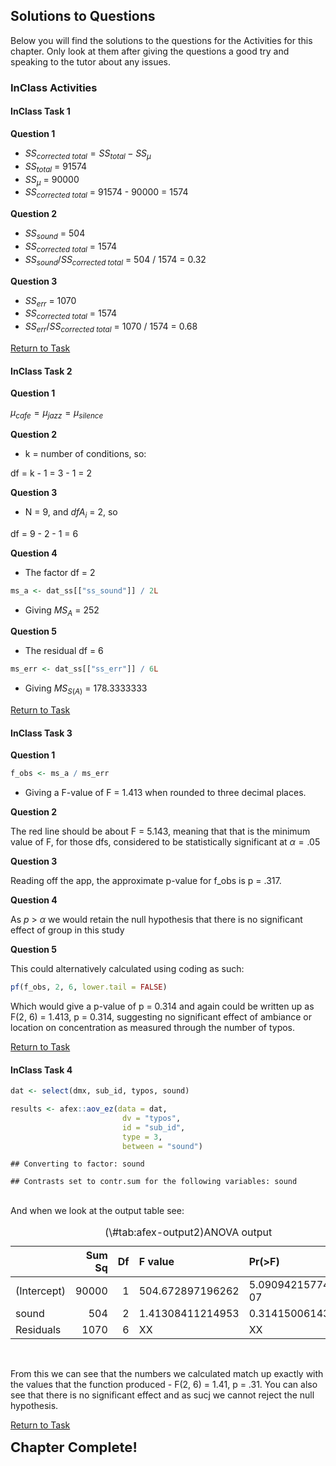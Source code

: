 
## Solutions to Questions



Below you will find the solutions to the questions for the Activities for this chapter. Only look at them after giving the questions a good try and speaking to the tutor about any issues.

### InClass Activities

#### InClass Task 1 

**Question 1**

* $SS_{corrected\ total} = SS_{total} - SS_{\mu}$
* $SS_{total}$ = 91574
* $SS_{\mu}$ = 90000
* $SS_{corrected\ total}$ = 91574 - 90000 = 1574

**Question 2**

* $SS_{sound}$ = 504
* $SS_{corrected\ total}$ = 1574
* $SS_{sound} / SS_{corrected\ total}$ = 504 / 1574 = 0.32
    
**Question 3**

* $SS_{err}$ = 1070
* $SS_{corrected\ total}$ = 1574
* $SS_{err} / SS_{corrected\ total}$ = 1070 / 1574 = 0.68

[Return to Task](#Ch12InClassQueT1)

#### InClass Task 2

**Question 1**

$\mu_{cafe} = \mu_{jazz} = \mu_{silence}$

**Question 2**

* k = number of conditions, so: 

df = k - 1 = 3 - 1 = 2

**Question 3**

* N = 9, and $dfA_{i}$ = 2, so

df = 9 - 2 - 1 = 6
    
**Question 4**

* The factor df = 2


```r
ms_a <- dat_ss[["ss_sound"]] / 2L
```

* Giving $MS_{A}$ = 252

**Question 5**

* The residual df = 6


```r
ms_err <- dat_ss[["ss_err"]] / 6L
```

* Giving $MS_{S(A)}$ = 178.3333333

[Return to Task](#Ch12InClassQueT2)

#### InClass Task 3

**Question 1**


```r
f_obs <- ms_a / ms_err
```

* Giving a F-value of F = 1.413 when rounded to three decimal places.

**Question 2**

The red line should be about F = 5.143, meaning that that is the minimum value of F, for those dfs, considered to be statistically significant at $\alpha = .05$

**Question 3**

Reading off the app, the approximate p-value for f_obs is p = .317.  

**Question 4**

As $p$ > $\alpha$ we would retain the null hypothesis that there is no significant effect of group in this study

**Question 5**

This could alternatively calculated using coding as such:


```r
pf(f_obs, 2, 6, lower.tail = FALSE)
```

Which would give a p-value of p = 0.314 and again could be written up as F(2, 6) = 1.413, p = 0.314, suggesting no significant effect of ambiance or location on concentration as measured through the number of typos.

[Return to Task](#Ch12InClassQueT3)

#### InClass Task 4


```r
dat <- select(dmx, sub_id, typos, sound)

results <- afex::aov_ez(data = dat,
                         dv = "typos",
                         id = "sub_id",
                         type = 3,
                         between = "sound")
```

```
## Converting to factor: sound
```

```
## Contrasts set to contr.sum for the following variables: sound
```
<br>
And when we look at the output table see:

<table>
<caption>(\#tab:afex-output2)ANOVA output</caption>
 <thead>
  <tr>
   <th style="text-align:left;">   </th>
   <th style="text-align:right;"> Sum Sq </th>
   <th style="text-align:right;"> Df </th>
   <th style="text-align:left;"> F value </th>
   <th style="text-align:left;"> Pr(&gt;F) </th>
  </tr>
 </thead>
<tbody>
  <tr>
   <td style="text-align:left;"> (Intercept) </td>
   <td style="text-align:right;"> 90000 </td>
   <td style="text-align:right;"> 1 </td>
   <td style="text-align:left;"> 504.672897196262 </td>
   <td style="text-align:left;"> 5.09094215774606e-07 </td>
  </tr>
  <tr>
   <td style="text-align:left;"> sound </td>
   <td style="text-align:right;"> 504 </td>
   <td style="text-align:right;"> 2 </td>
   <td style="text-align:left;"> 1.41308411214953 </td>
   <td style="text-align:left;"> 0.314150061438005 </td>
  </tr>
  <tr>
   <td style="text-align:left;"> Residuals </td>
   <td style="text-align:right;"> 1070 </td>
   <td style="text-align:right;"> 6 </td>
   <td style="text-align:left;"> XX </td>
   <td style="text-align:left;"> XX </td>
  </tr>
</tbody>
</table>
<br>

From this we can see that the numbers we calculated match up exactly with the values that the function produced - F(2, 6) = 1.41, p = .31. You can also see that there is no significant effect and as sucj we cannot reject the null hypothesis. 

[Return to Task](#Ch12InClassQueT4)

<span style="font-size: 22px; font-weight: bold; color: var(--purple);">Chapter Complete!</span>
